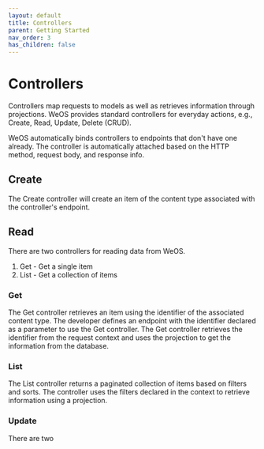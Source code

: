 ```yaml
---
layout: default
title: Controllers
parent: Getting Started
nav_order: 3
has_children: false
---
```

# Controllers
Controllers map requests to models as well as retrieves information through projections. WeOS provides standard
controllers for everyday actions, e.g., Create, Read, Update, Delete (CRUD).

WeOS automatically binds controllers to endpoints that don't have one already. The controller is automatically attached
based on the HTTP method, request body, and response info.

## Create
The Create controller will create an item of the content type associated with the controller's endpoint.

## Read
There are two controllers for reading data from WeOS.
1. Get - Get a single item
2. List - Get a collection of items

### Get
The Get controller retrieves an item using the identifier of the associated content type. The developer defines an
endpoint with the identifier declared as a parameter to use the Get controller. The Get controller retrieves the
identifier from the request context and uses the projection to get the information from the database.

### List
The List controller returns a paginated collection of items based on filters and sorts. The controller uses the filters
declared in the context to retrieve information using a projection.

### Update
There are two